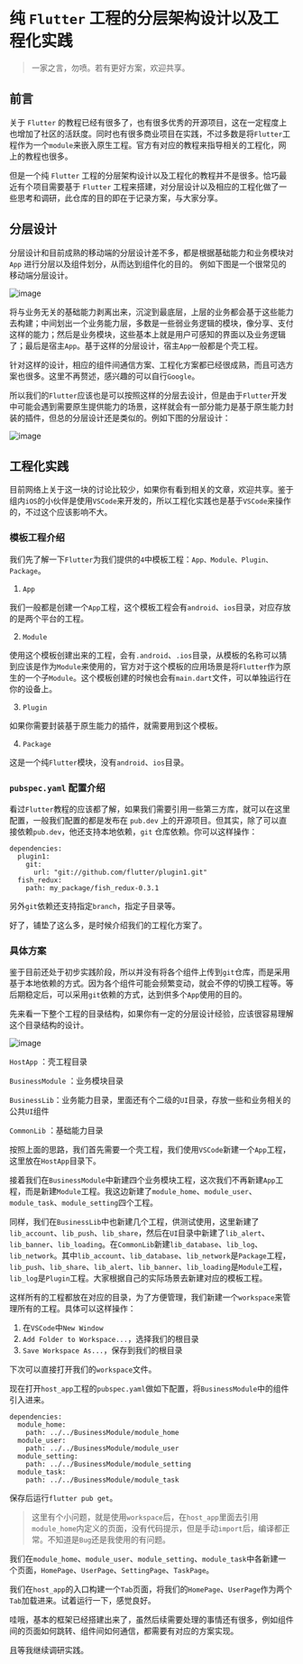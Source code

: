 # 纯 `Flutter` 工程的分层架构设计以及工程化实践

> 一家之言，勿喷。若有更好方案，欢迎共享。

## 前言

关于 `Flutter` 的教程已经有很多了，也有很多优秀的开源项目，这在一定程度上也增加了社区的活跃度。同时也有很多商业项目在实践，不过多数是将`Flutter`工程作为一个`module`来嵌入原生工程。官方有对应的教程来指导相关的工程化，网上的教程也很多。

但是一个纯 `Flutter` 工程的分层架构设计以及工程化的教程并不是很多。恰巧最近有个项目需要基于 `Flutter` 工程来搭建，对分层设计以及相应的工程化做了一些思考和调研，此仓库的目的即在于记录方案，与大家分享。

## 分层设计

分层设计和目前成熟的移动端的分层设计差不多，都是根据基础能力和业务模块对 `App` 进行分层以及组件划分，从而达到组件化的目的。
例如下图是一个很常见的移动端分层设计。

![image](./images/移动端分层.png)

将与业务无关的基础能力剥离出来，沉淀到最底层，上层的业务都会基于这些能力去构建；中间划出一个业务能力层，多数是一些弱业务逻辑的模块，像分享、支付这样的能力；然后是业务模块，这些基本上就是用户可感知的界面以及业务逻辑了；最后是宿主`App`。基于这样的分层设计，宿主`App`一般都是个壳工程。

针对这样的设计，相应的组件间通信方案、工程化方案都已经很成熟，而且可选方案也很多。这里不再赘述，感兴趣的可以自行`Google`。

所以我们的`Flutter`应该也是可以按照这样的分层去设计，但是由于`Flutter`开发中可能会遇到需要原生提供能力的场景，这样就会有一部分能力是基于原生能力封装的插件，但总的分层设计还是类似的。例如下图的分层设计：

![image](./images/flutter分层.png)

## 工程化实践

目前网络上关于这一块的讨论比较少，如果你有看到相关的文章，欢迎共享。鉴于组内`iOS`的小伙伴是使用`VSCode`来开发的，所以工程化实践也是基于`VSCode`来操作的，不过这个应该影响不大。

### 模板工程介绍

我们先了解一下`Flutter`为我们提供的`4`中模板工程：`App、Module、Plugin、Package`。

1. `App`

我们一般都是创建一个`App`工程，这个模板工程会有`android`、`ios`目录，对应存放的是两个平台的工程。

2. `Module`

使用这个模板创建出来的工程，会有`.android`、`.ios`目录，从模板的名称可以猜到应该是作为`Module`来使用的，官方对于这个模板的应用场景是将`Flutter`作为原生的一个子`Module`。这个模板创建的时候也会有`main.dart`文件，可以单独运行在你的设备上。

3. `Plugin`

如果你需要封装基于原生能力的插件，就需要用到这个模板。

4. `Package`

这是一个纯`Flutter`模块，没有`android`、`ios`目录。

### `pubspec.yaml` 配置介绍

看过`Flutter`教程的应该都了解，如果我们需要引用一些第三方库，就可以在这里配置，一般我们配置的都是发布在 `pub.dev` 上的开源项目。但其实，除了可以直接依赖`pub.dev`，他还支持本地依赖，`git` 仓库依赖。你可以这样操作：

```
dependencies:
  plugin1:
    git:
      url: "git://github.com/flutter/plugin1.git"
  fish_redux:
    path: my_package/fish_redux-0.3.1
```

另外`git`依赖还支持指定`branch`，指定子目录等。

好了，铺垫了这么多，是时候介绍我们的工程化方案了。

### 具体方案

鉴于目前还处于初步实践阶段，所以并没有将各个组件上传到`git`仓库，而是采用基于本地依赖的方式。因为各个组件可能会频繁变动，就会不停的切换工程等。等后期稳定后，可以采用`git`依赖的方式，达到供多个`App`使用的目的。

先来看一下整个工程的目录结构，如果你有一定的分层设计经验，应该很容易理解这个目录结构的设计。

![image](./images/目录结构.png)

`HostApp` ：壳工程目录

`BusinessModule` ：业务模块目录

`BusinessLib`：业务能力目录，里面还有个二级的`UI`目录，存放一些和业务相关的公共`UI`组件

`CommonLib`	：基础能力目录
	
按照上面的思路，我们首先需要一个壳工程，我们使用`VSCode`新建一个`App`工程，这里放在`HostApp`目录下。

接着我们在`BusinessModule`中新建四个业务模块工程，这次我们不再新建`App`工程，而是新建`Module`工程。我这边新建了`module_home`、`module_user`、`module_task`、`module_setting`四个工程。

同样，我们在`BusinessLib`中也新建几个工程，供测试使用，这里新建了`lib_account`、`lib_push`、`lib_share`，然后在`UI`目录中新建了`lib_alert`、`lib_banner`、`lib_loading`。在`CommonLib`新建`lib_database`、`lib_log`、`lib_network`。其中`lib_account`、`lib_database`、`lib_network`是`Package`工程，`lib_push`、`lib_share`、`lib_alert`、`lib_banner`、`lib_loading`是`Module`工程，`lib_log`是`Plugin`工程。大家根据自己的实际场景去新建对应的模板工程。

这样所有的工程都放在对应的目录，为了方便管理，我们新建一个`workspace`来管理所有的工程。具体可以这样操作：

1. 在`VSCode`中`New Window`
2. `Add Folder to Workspace...`，选择我们的根目录
3. `Save Workspace As...`，保存到我们的根目录

下次可以直接打开我们的`workspace`文件。

现在打开`host_app`工程的`pubspec.yaml`做如下配置，将`BusinessModule`中的组件引入进来。

```
dependencies:
  module_home:
    path: ../../BusinessModule/module_home
  module_user:
    path: ../../BusinessModule/module_user
  module_setting:
    path: ../../BusinessModule/module_setting
  module_task:
    path: ../../BusinessModule/module_task
```

保存后运行`flutter pub get`。

> 这里有个小问题，就是使用`workspace`后，在`host_app`里面去引用`module_home`内定义的页面，没有代码提示，但是手动`import`后，编译都正常。不知道是`Bug`还是我使用的有问题。

我们在`module_home`、`module_user`、`module_setting`、`module_task`中各新建一个页面，`HomePage`、`UserPage`、`SettingPage`、`TaskPage`。

我们在`host_app`的入口构建一个`Tab`页面，将我们的`HomePage`、`UserPage`作为两个`Tab`加载进来。试着运行一下，感觉良好。

哇哦，基本的框架已经搭建出来了，虽然后续需要处理的事情还有很多，例如组件间的页面如何跳转、组件间如何通信，都需要有对应的方案实现。

且等我继续调研实践。